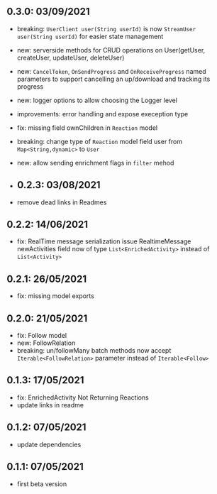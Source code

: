 ## 0.3.0: 03/09/2021

- breaking: `UserClient user(String userId)` is now `StreamUser user(String userId)` for easier state management
- new: serverside methods for CRUD operations on User(getUser, createUser, updateUser, deleteUser)
- new: `CancelToken`, `OnSendProgress` and `OnReceiveProgress` named parameters to support cancelling an up/download and tracking its progress
- new: logger options to allow choosing the Logger level
- improvements: error handling and expose exeception type
- fix: missing field ownChildren in `Reaction` model
- breaking: change type of `Reaction` model field user from  `Map<String,dynamic>` to `User`
- new: allow sending enrichment flags in `filter` mehod
  
- ## 0.2.3: 03/08/2021

- remove dead links in Readmes
  
## 0.2.2: 14/06/2021

- fix: RealTime message serialization issue
RealtimeMessage newActivities field now of type `List<EnrichedActivity>` instead of `List<Activity>`

## 0.2.1: 26/05/2021

- fix: missing model exports

## 0.2.0: 21/05/2021

- fix: Follow model
- new: FollowRelation 
- breaking: un/followMany batch methods now accept `Iterable<FollowRelation>` parameter instead of `Iterable<Follow>`

## 0.1.3: 17/05/2021

- fix: EnrichedActivity Not Returning Reactions 
- update links in readme

## 0.1.2: 07/05/2021

- update dependencies

## 0.1.1: 07/05/2021

- first beta version